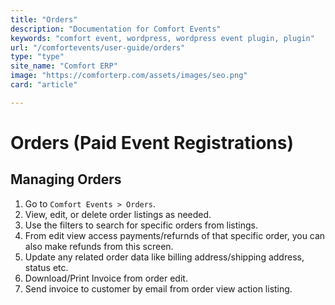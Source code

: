 ```yaml
---
title: "Orders"
description: "Documentation for Comfort Events"
keywords: "comfort event, wordpress, wordpress event plugin, plugin"
url: "/comfortevents/user-guide/orders"
type: "type"
site_name: "Comfort ERP"
image: "https://comforterp.com/assets/images/seo.png"
card: "article"

---
```


# Orders (Paid Event Registrations)

## Managing Orders

1. Go to `Comfort Events > Orders`.
2. View, edit, or delete order listings as needed.
3. Use the filters to search for specific orders from listings.
4. From edit view access payments/refurnds of that specific order, you can also make refunds from this screen.
5. Update any related order data like billing address/shipping address, status etc.
6. Download/Print Invoice from order edit.
7. Send invoice to customer by email from order view action listing.
